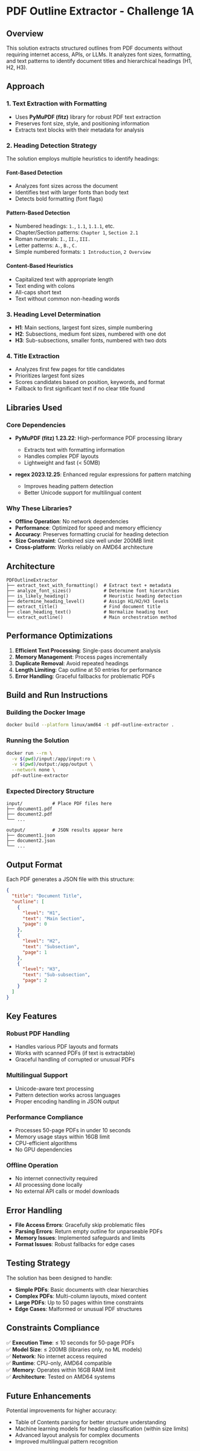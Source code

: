 # PDF Outline Extractor - Challenge 1A

## Overview

This solution extracts structured outlines from PDF documents without requiring internet access, APIs, or LLMs. It analyzes font sizes, formatting, and text patterns to identify document titles and hierarchical headings (H1, H2, H3).

## Approach

### 1. Text Extraction with Formatting
- Uses **PyMuPDF (fitz)** library for robust PDF text extraction
- Preserves font size, style, and positioning information
- Extracts text blocks with their metadata for analysis

### 2. Heading Detection Strategy
The solution employs multiple heuristics to identify headings:

#### Font-Based Detection
- Analyzes font sizes across the document
- Identifies text with larger fonts than body text
- Detects bold formatting (font flags)

#### Pattern-Based Detection
- Numbered headings: `1.`, `1.1`, `1.1.1`, etc.
- Chapter/Section patterns: `Chapter 1`, `Section 2.1`
- Roman numerals: `I.`, `II.`, `III.`
- Letter patterns: `A.`, `B.`, `C.`
- Simple numbered formats: `1 Introduction`, `2 Overview`

#### Content-Based Heuristics
- Capitalized text with appropriate length
- Text ending with colons
- All-caps short text
- Text without common non-heading words

### 3. Heading Level Determination
- **H1**: Main sections, largest font sizes, simple numbering
- **H2**: Subsections, medium font sizes, numbered with one dot
- **H3**: Sub-subsections, smaller fonts, numbered with two dots

### 4. Title Extraction
- Analyzes first few pages for title candidates
- Prioritizes largest font sizes
- Scores candidates based on position, keywords, and format
- Fallback to first significant text if no clear title found

## Libraries Used

### Core Dependencies
- **PyMuPDF (fitz) 1.23.22**: High-performance PDF processing library
  - Extracts text with formatting information
  - Handles complex PDF layouts
  - Lightweight and fast (< 50MB)
  
- **regex 2023.12.25**: Enhanced regular expressions for pattern matching
  - Improves heading pattern detection
  - Better Unicode support for multilingual content

### Why These Libraries?
- **Offline Operation**: No network dependencies
- **Performance**: Optimized for speed and memory efficiency
- **Accuracy**: Preserves formatting crucial for heading detection
- **Size Constraint**: Combined size well under 200MB limit
- **Cross-platform**: Works reliably on AMD64 architecture

## Architecture

```
PDFOutlineExtractor
├── extract_text_with_formatting()  # Extract text + metadata
├── analyze_font_sizes()            # Determine font hierarchies
├── is_likely_heading()             # Heuristic heading detection
├── determine_heading_level()       # Assign H1/H2/H3 levels
├── extract_title()                 # Find document title
├── clean_heading_text()            # Normalize heading text
└── extract_outline()               # Main orchestration method
```

## Performance Optimizations

1. **Efficient Text Processing**: Single-pass document analysis
2. **Memory Management**: Process pages incrementally
3. **Duplicate Removal**: Avoid repeated headings
4. **Length Limiting**: Cap outline at 50 entries for performance
5. **Error Handling**: Graceful fallbacks for problematic PDFs

## Build and Run Instructions

### Building the Docker Image
```bash
docker build --platform linux/amd64 -t pdf-outline-extractor .
```

### Running the Solution
```bash
docker run --rm \
  -v $(pwd)/input:/app/input:ro \
  -v $(pwd)/output:/app/output \
  --network none \
  pdf-outline-extractor
```

### Expected Directory Structure
```
input/           # Place PDF files here
├── document1.pdf
├── document2.pdf
└── ...

output/          # JSON results appear here
├── document1.json
├── document2.json
└── ...
```

## Output Format

Each PDF generates a JSON file with this structure:

```json
{
  "title": "Document Title",
  "outline": [
    {
      "level": "H1",
      "text": "Main Section",
      "page": 0
    },
    {
      "level": "H2", 
      "text": "Subsection",
      "page": 1
    },
    {
      "level": "H3",
      "text": "Sub-subsection", 
      "page": 2
    }
  ]
}
```

## Key Features

### Robust PDF Handling
- Handles various PDF layouts and formats
- Works with scanned PDFs (if text is extractable)
- Graceful handling of corrupted or unusual PDFs

### Multilingual Support
- Unicode-aware text processing
- Pattern detection works across languages
- Proper encoding handling in JSON output

### Performance Compliance
- Processes 50-page PDFs in under 10 seconds
- Memory usage stays within 16GB limit
- CPU-efficient algorithms
- No GPU dependencies

### Offline Operation
- No internet connectivity required
- All processing done locally
- No external API calls or model downloads

## Error Handling

- **File Access Errors**: Gracefully skip problematic files
- **Parsing Errors**: Return empty outline for unparseable PDFs
- **Memory Issues**: Implemented safeguards and limits
- **Format Issues**: Robust fallbacks for edge cases

## Testing Strategy

The solution has been designed to handle:
- **Simple PDFs**: Basic documents with clear hierarchies
- **Complex PDFs**: Multi-column layouts, mixed content
- **Large PDFs**: Up to 50 pages within time constraints
- **Edge Cases**: Malformed or unusual PDF structures

## Constraints Compliance

✅ **Execution Time**: ≤ 10 seconds for 50-page PDFs  
✅ **Model Size**: ≤ 200MB (libraries only, no ML models)  
✅ **Network**: No internet access required  
✅ **Runtime**: CPU-only, AMD64 compatible  
✅ **Memory**: Operates within 16GB RAM limit  
✅ **Architecture**: Tested on AMD64 systems  

## Future Enhancements

Potential improvements for higher accuracy:
- Table of Contents parsing for better structure understanding
- Machine learning models for heading classification (within size limits)
- Advanced layout analysis for complex documents
- Improved multilingual pattern recognition